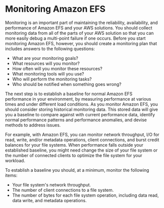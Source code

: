 # Monitoring Amazon EFS<a name="monitoring_overview"></a>

Monitoring is an important part of maintaining the reliability, availability, and performance of Amazon EFS and your AWS solutions\. You should collect monitoring data from all of the parts of your AWS solution so that you can more easily debug a multi\-point failure if one occurs\. Before you start monitoring Amazon EFS, however, you should create a monitoring plan that includes answers to the following questions:
+ What are your monitoring goals?
+ What resources will you monitor?
+ How often will you monitor these resources?
+ What monitoring tools will you use?
+ Who will perform the monitoring tasks?
+ Who should be notified when something goes wrong?

The next step is to establish a baseline for normal Amazon EFS performance in your environment, by measuring performance at various times and under different load conditions\. As you monitor Amazon EFS, you should consider storing historical monitoring data\. This stored data will give you a baseline to compare against with current performance data, identify normal performance patterns and performance anomalies, and devise methods to address issues\.

For example, with Amazon EFS, you can monitor network throughput, I/O for read, write, and/or metadata operations, client connections, and burst credit balances for your file systems\. When performance falls outside your established baseline, you might need change the size of your file system or the number of connected clients to optimize the file system for your workload\.

To establish a baseline you should, at a minimum, monitor the following items:
+ Your file system's network throughput\.
+ The number of client connections to a file system\.
+ The number of bytes for each file system operation, including data read, data write, and metadata operations\.